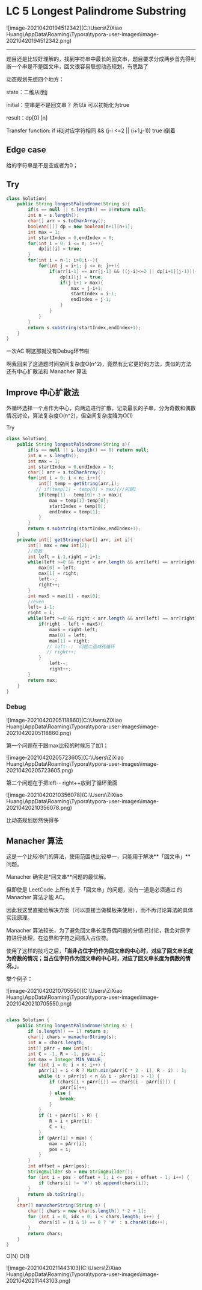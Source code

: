 # LC 5 Longest Palindrome Substring

![image-20210420194512342](C:\Users\ZiXiao Huang\AppData\Roaming\Typora\typora-user-images\image-20210420194512342.png)

---

题目还是比较好理解的，找到字符串中最长的回文串，题目要求分成两步首先得判断一个串是不是回文串，回文很容易联想动态规划，有思路了

动态规划先想四个地方：

state：二维从i到j

initial：空串是不是回文串？ 所以ii 可以初始化为true

result：dp[0] [n]

Transfer function: if  i和j对应字符相同 &&  (j-i <=2 || (i+1,j-1)) true i倒着 

## Edge case

给的字符串是不是空或者为0；

## Try

~~~java
class Solution{
    public String longestPalindrome(String s){
        if(s == null || s.length() == 0)return null;
        int n = s.length();
        char[] arr = s.toCharArray();
        boolean[][] dp = new boolean[n+1][n+1];
        int max = 1;
        int startIndex = 0,endIndex = 0;
        for(int i = 0; i <= n; i++){
            dp[i][i] = true;
        }
        for(int i = n-1; i>0;i--){
            for(int j = i+1; j <= n; j++){
                if(arr[i-1] == arr[j-1] && ((j-i)<=2 || dp[i+1][j-1])){
                    dp[i][j] = true;
                    if(j-i+1 > max){
                        max = j-i+1;
                        startIndex = i-1;
                        endIndex = j-1;
                    }
                }
            }
        }
        return s.substring(startIndex,endIndex+1);
    }
}
~~~

一次AC 啊这那就没有Debug环节啦

啊我回来了这道题时间空间复杂度O(n^2)，竟然有比它更好的方法，类似的方法还有中心扩散法和 Manacher 算法

## Improve 中心扩散法

外循环选择一个点作为中心，向两边进行扩散，记录最长的子串，分为奇数和偶数情况讨论，算法复杂度O(n^2)，但空间复杂度降为O(1)

Try

~~~java
class Solution{
    public String longestPalindrome(String s){
        if(s == null || s.length() == 0) return null;
        int n = s.length();
        int max = 1;
        int startIndex = 0,endIndex = 0;
        char[] arr = s.toCharArray();
        for(int i = 0; i < n; i++){
            int[] temp = getString(arr,i);
           // if(temp[1] - temp[0] > max){//问题1
            if(temp[1] - temp[0]+ 1 > max){
                max = temp[1]-temp[0];
                startIndex = temp[0];
                endIndex = temp[1];
            }
        }
        return s.substring(startIndex,endIndex+1);        
    }
    private int[] getString(char[] arr, int i){
        int[] max = new int[2];
        //奇数 
        int left = i-1,right = i+1;
        while(left >=0 && right < arr.length && arr[left] == arr[right]){
            max[0] = left;
            max[1] = right;
            left--;
            right++;
        }
        int maxS = max[1] - max[0];
        //even
        left= i-1;
        right = i;
        while(left >=0 && right < arr.length && arr[left] == arr[right]){
            if(right - left > maxS){
                maxS = right-left;
                max[0] = left;
                max[1] = right;
               // left--;  问题二造成死循环
               // right++;
            }
                left--;
                right++;
        }
        return max;
    }
}

~~~

### Debug

![image-20210420205118860](C:\Users\ZiXiao Huang\AppData\Roaming\Typora\typora-user-images\image-20210420205118860.png)

第一个问题在于跟max比较的时候忘了加1；

![image-20210420205723605](C:\Users\ZiXiao Huang\AppData\Roaming\Typora\typora-user-images\image-20210420205723605.png)

第二个问题在于把left-- right++放到了循环里面

![image-20210420210356078](C:\Users\ZiXiao Huang\AppData\Roaming\Typora\typora-user-images\image-20210420210356078.png)

比动态规划居然快得多

## Manacher 算法

这是一个比较冷门的算法，使用范围也比较单一，只能用于解决**「回文串」**问题。

Manacher 确实是*回文串**问题的最优解。

但即使是 LeetCode 上所有关于「回文串」的问题，没有一道是必须通过 的 Manacher 算法才能 AC。

因此我这里直接给解决方案（可以直接当做模板来使用），而不再讨论算法的具体实现原理。

Manacher 算法较长，为了避免回文串长度奇偶问题的分情况讨论，我会对原字符进行处理，在边界和字符之间插入占位符。

使用了这样的技巧之后，**「当非占位字符作为回文串的中心时，对应了回文串长度为奇数的情况；当占位字符作为回文串的中心时，对应了回文串长度为偶数的情况。」**。

举个例子：

![image-20210420210705550](C:\Users\ZiXiao Huang\AppData\Roaming\Typora\typora-user-images\image-20210420210705550.png)

~~~java

class Solution {
    public String longestPalindrome(String s) {
        if (s.length() == 1) return s;
        char[] chars = manacherString(s);
        int n = chars.length;
        int[] pArr = new int[n];
        int C = -1, R = -1, pos = -1;
        int max = Integer.MIN_VALUE;
        for (int i = 0; i < n; i++) {
            pArr[i] = i < R ? Math.min(pArr[C * 2 - i], R - i) : 1;
            while (i + pArr[i] < n && i - pArr[i] > -1) {
                if (chars[i + pArr[i]] == chars[i - pArr[i]]) {
                    pArr[i]++;
                } else {
                    break;
                }
            }
            if (i + pArr[i] > R) {
                R = i + pArr[i];
                C = i;
            }
            if (pArr[i] > max) {
                max = pArr[i];
                pos = i;
            }
        }
        int offset = pArr[pos];
        StringBuilder sb = new StringBuilder();
        for (int i = pos - offset + 1; i <= pos + offset - 1; i++) {
            if (chars[i] != '#') sb.append(chars[i]);
        }
        return sb.toString();
    }
    char[] manacherString(String s) {
        char[] chars = new char[s.length() * 2 + 1];
        for (int i = 0, idx = 0; i < chars.length; i++) {
            chars[i] = (i & 1) == 0 ? '#' : s.charAt(idx++);
        }
        return chars;
    }
}
~~~

O(N) O(1)

![image-20210420211443103](C:\Users\ZiXiao Huang\AppData\Roaming\Typora\typora-user-images\image-20210420211443103.png)